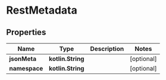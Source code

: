 
# RestMetadata

## Properties
| Name | Type | Description | Notes |
| ------------ | ------------- | ------------- | ------------- |
| **jsonMeta** | **kotlin.String** |  |  [optional] |
| **namespace** | **kotlin.String** |  |  [optional] |
